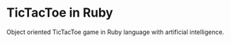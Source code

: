 TicTacToe in Ruby
=================
Object oriented TicTacToe game in Ruby language with artificial intelligence.
